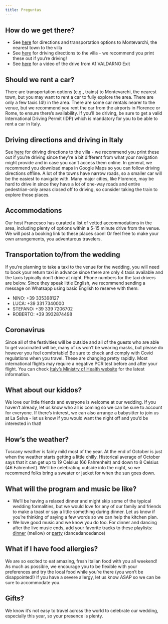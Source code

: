 ```yaml
---
title: Preguntas
---
```


## How do we get there?
- See [here](https://www.chianti-farm.com/download/Directions_Montevarchi.pdf) for directions and transportation options to Montevarchi, the nearest town to the villa
- See [here](https://drive.google.com/file/d/1hVsDupqfw79-UmYSPR87CNlE7jmcFDYu/view?usp=sharing) for driving directions to the villa - we recommend you print these out if you’re driving!
- See [here](https://www.youtube.com/watch?v=AEk99zdehqA&t=303s&ab_channel=chiantifarm) for a video of the drive from A1 VALDARNO Exit


## Should we rent a car?
There are transportation options (e.g., trains) to Montevarchi, the nearest town, but you may want to rent a car to fully explore the area. There are only a few taxis (4!) in the area. There are some car rentals nearer to the venue, but we recommend you rent the car from the airports in Florence or Rome, to ensure there’s availability. If you’ll be driving, be sure to get a valid International Driving Permit (IDP) which is mandatory for you to be able to rent a car in Italy.

## Driving directions and driving in Italy
See [here](https://www.dropbox.com/s/x3s7ugy4a8emqg0/eng_laselva_driving_directions.pdf?dl=0) for driving directions to the villa - we recommend you print these out if you’re driving since they're a bit different from what your navigation might provide and in case you can't access them online. In general, we recommend you download maps in Google Maps so you can follow driving directions offline. A lot of the towns have narrow roads, so a smaller car will be the easiest to navigate with. Many major cities, like Florence, may be hard to drive in since they have a lot of one-way roads and entire pedestrian-only areas closed off to driving, so consider taking the train to explore those places. 

## Accommodations
Our host Francesco has curated a list of vetted accommodations in the area, including plenty of options within a 5-15 minute drive from the venue. We will post a booking link to these places soon! Or feel free to make your own arrangements, you adventurous travelers. 

## Transportation to/from the wedding 
If you’re planning to take a taxi to the venue for the wedding, you will need to book your return taxi in advance since there are only 4 taxis available and the taxis typically don’t drive at night. Phone numbers for the taxi drivers are below. Since they speak little English, we recommend sending a message on Whatsapp using basic English to reserve with them:

- NINO:        +39    335398127 
- LUCA:        +39    331    7340000 
- STEFANO:    +39    339    7206702 
- ROBERTO:    +39    3932874498 

##  Coronavirus
Since all of the festivities will be outside and all of the guests who are able to get vaccinated will be, many of us won’t be wearing masks, but please do however you feel comfortable! Be sure to check and comply with Covid regulations when you travel. These are changing pretty rapidly. Most international flights may require a negative PCR test before and after your flight. You can check [Italy’s Ministry of Health website](https://www.salute.gov.it/portale/nuovocoronavirus/dettaglioContenutiNuovoCoronavirus.jsp?lingua=english&id=5412&area=nuovoCoronavirus&menu=vuoto) for the latest information.

## What about our kiddos?
We love our little friends and everyone is welcome at our wedding. If you haven’t already, let us know who all is coming so we can be sure to account for everyone. If there’s interest, we can also arrange a babysitter to join us at La Selva - let us know if you would want the night off and you’d be interested in that!

## How’s the weather?
Tuscany weather is fairly mild most of the year. At the end of October is just when the weather starts getting a little chilly. Historical average of October says that it can get up to 19 Celsius (66 Fahrenheit) and down to 8 Celsius (46 Fahrenheit). We’ll be celebrating outside into the night, so we recommend folks bring a sweater or jacket for when the sun goes down. 

## What will the program and music be like?
- We’ll be having a relaxed dinner and might skip some of the typical wedding formalities, but we would love for any of our family and friends to make a toast or say a little something during dinner. Let us know if you’re thinking of saying a few words so we can help the kitchen plan. 
- We love good music and we know you do too. For dinner and dancing after the live music ends, add your favorite tracks to these playlists: [dinner](https://open.spotify.com/playlist/01BFFUNpaBdZXIdgStuZAY?si=7a9dc0fef6f14cb9) (mellow) or [party](https://open.spotify.com/playlist/4qPbgXfWLVhQZLr7TZ0SEd?si=90cd1969f2794265) (dancedancedance)

## What if I have food allergies?
We are so excited to eat amazing, fresh Italian food with you all weekend! As much as possible, we encourage you to be flexible with your preferences and try the local food while you’re there (you won’t be disappointed!) If you have a severe allergy, let us know ASAP so we can be sure to accommodate you. 

## Gifts?
We know it’s not easy to travel across the world to celebrate our wedding, especially this year, so your presence is plenty.
